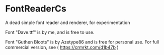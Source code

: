 # FontReaderCs
A dead simple font reader and renderer, for experimentation 

Font "Dave.ttf" is by me, and is free to use.

Font "Guthen Bloots" is by Azetype86 and is free for personal use. For full commercial version, see ( https://crmrkt.com/d1b47b )